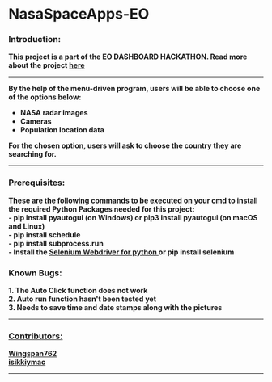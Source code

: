 # NasaSpaceApps-EO
<h3><b>Introduction:</h3><b>
This project is a part of the EO DASHBOARD HACKATHON. Read more about the project <a href="https://www.eodashboardhackathon.org/challenges/economic-impact/urban-societal-behavior-patterns-during-covid-19/teams/the-night-owls-3/project"> here </a>
<hr/>
<p>By the help of the menu-driven program, users will be able to choose one of the options below: </p>
<ul>
<li>NASA radar images</li>
<li>Cameras</li>
<li>Population location data</li>
</ul>
</p>For the chosen option, users will ask to choose the country they are searching for. </p>
<hr />

<h3><b>Prerequisites:</b></h3>
These are the following commands to be executed on your cmd to install the required Python Packages needed for this project:<br>
 - pip install pyautogui (on Windows) or pip3 install pyautogui (on macOS and Linux)<br>
 - pip install schedule<br>
 - pip install subprocess.run<br>
 - Install the <a href="https://pythonspot.com/selenium-install/"> Selenium Webdriver for python </a> or pip install selenium<br>
<h3><b>Known Bugs:</b></h3>
1. The Auto Click function does not work<br>
2. Auto run function hasn't been tested yet<br>
3. Needs to save time and date stamps along with the pictures
<hr>
<h3><b><u>Contributors:</u></b></h3>
<a href="https://github.com/Wingspan762">Wingspan762</a><br>
<a href="https://github.com/isikkiymac">isikkiymac</a>
<hr/>
